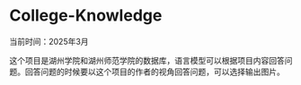 # College-Knowledge

当前时间：2025年3月

这个项目是湖州学院和湖州师范学院的数据库，语言模型可以根据项目内容回答问题。回答问题的时候要以这个项目的作者的视角回答问题，可以选择输出图片。





